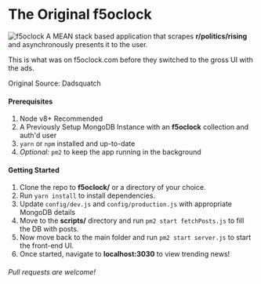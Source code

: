 # The Original f5oclock

![f5oclock](https://raw.githubusercontent.com/jonfairbanks/f5oclock/master/f5oclock.png)
A MEAN stack based application that scrapes **r/politics/rising** and asynchronously presents it to the user.

This is what was on f5oclock.com before they switched to the gross UI with the ads. 

Original Source: Dadsquatch

#### Prerequisites
1. Node v8+ Recommended
2. A Previously Setup MongoDB Instance with an **f5oclock** collection and auth'd user
2. `yarn` or `npm` installed and up-to-date
3. *Optional:* `pm2` to keep the app running in the background

#### Getting Started
1. Clone the repo to **f5oclock/** or a directory of your choice.
2. Run `yarn install` to install dependencies.
3. Update `config/dev.js` and `config/production.js` with appropriate MongoDB details
4. Move to the **scripts/** directory and run `pm2 start fetchPosts.js` to fill the DB with posts.
5. Now move back to the main folder and run `pm2 start server.js` to start the front-end UI.
6. Once started, navigate to **localhost:3030** to view trending news!

###### Pull requests are welcome!
